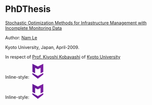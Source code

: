 # PhDThesis
[Stochastic Optimization Methods for Infrastructure Management with Incomplete Monitoring Data](https://repository.kulib.kyoto-u.ac.jp/dspace/bitstream/2433/85384/1/D_Nam_Le_Thanh.pdf)

Author: [Nam Le](namlt@protonmail.com)

Kyoto University, Japan, April-2009.

In respect of [Prof. Kiyoshi Kobayashi](https://en.wikipedia.org/wiki/Kiyoshi_Kobayashi_(professor)) of [Kyoto University](https://www.kyoto-u.ac.jp/en/)

Inline-style: 
![alt text](https://github.com/adam-p/markdown-here/raw/master/src/common/images/icon48.png "My Desk")



Inline-style: 
![alt text](https://github.com/adam-p/markdown-here/raw/master/src/common/images/icon48.png "Graduation Farewell")

